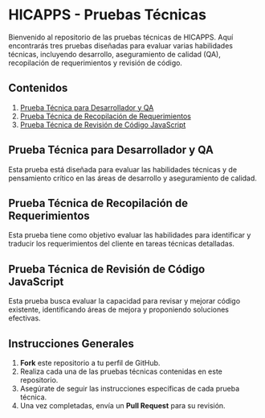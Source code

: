 # HICAPPS - Pruebas Técnicas

Bienvenido al repositorio de las pruebas técnicas de HICAPPS. Aquí encontrarás tres pruebas diseñadas para evaluar varias habilidades técnicas, incluyendo desarrollo, aseguramiento de calidad (QA), recopilación de requerimientos y revisión de código.

## Contenidos

1. [Prueba Técnica para Desarrollador y QA](pruebas/technical-test.md)
2. [Prueba Técnica de Recopilación de Requerimientos](pruebas/requirements-test.md)
3. [Prueba Técnica de Revisión de Código JavaScript](pruebas/code-test.md)

## Prueba Técnica para Desarrollador y QA

Esta prueba está diseñada para evaluar las habilidades técnicas y de pensamiento crítico en las áreas de desarrollo y aseguramiento de calidad.

## Prueba Técnica de Recopilación de Requerimientos

Esta prueba tiene como objetivo evaluar las habilidades para identificar y traducir los requerimientos del cliente en tareas técnicas detalladas.

## Prueba Técnica de Revisión de Código JavaScript

Esta prueba busca evaluar la capacidad para revisar y mejorar código existente, identificando áreas de mejora y proponiendo soluciones efectivas.

## Instrucciones Generales

1. **Fork** este repositorio a tu perfil de GitHub.
2. Realiza cada una de las pruebas técnicas contenidas en este repositorio.
3. Asegúrate de seguir las instrucciones específicas de cada prueba técnica.
4. Una vez completadas, envía un **Pull Request** para su revisión.
